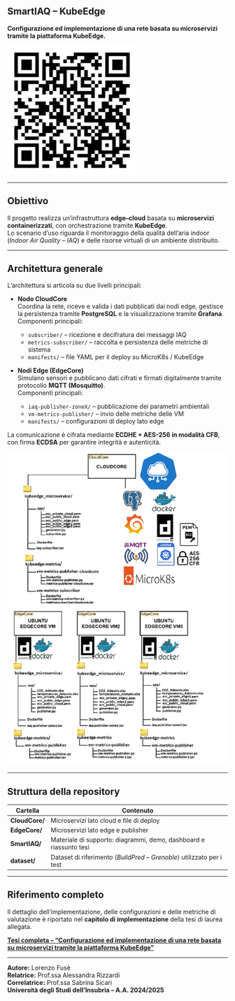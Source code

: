 ## SmartIAQ – KubeEdge
 **Configurazione ed implementazione di una rete basata su microservizi tramite la piattaforma KubeEdge.**  

![Schema dell’architettura SmartIAQ](SmartIAQ/Demo.png)
 

---

## Obiettivo

Il progetto realizza un’infrastruttura **edge–cloud** basata su **microservizi containerizzati**, con orchestrazione tramite **KubeEdge**.  
Lo scenario d’uso riguarda il monitoraggio della qualità dell’aria indoor (*Indoor Air Quality – IAQ*) e delle risorse virtuali di un ambiente distribuito.

---

## Architettura generale

L’architettura si articola su due livelli principali:

- **Nodo CloudCore**  
  Coordina la rete, riceve e valida i dati pubblicati dai nodi edge, gestisce la persistenza tramite **PostgreSQL** e la visualizzazione tramite **Grafana**.  
  Componenti principali:
  - `subscriber/` – ricezione e decifratura dei messaggi IAQ  
  - `metrics-subscriber/` – raccolta e persistenza delle metriche di sistema  
  - `manifests/` – file YAML per il deploy su MicroK8s / KubeEdge  

- **Nodi Edge (EdgeCore)**  
  Simulano sensori e pubblicano dati cifrati e firmati digitalmente tramite protocollo **MQTT (Mosquitto)**.  
  Componenti principali:
  - `iaq-publisher-zoneX/` – pubblicazione dei parametri ambientali  
  - `vm-metrics-publisher/` – invio delle metriche delle VM  
  - `manifests/` – configurazioni di deploy lato edge  

La comunicazione è cifrata mediante **ECDHE + AES-256 in modalità CFB**, con firma **ECDSA** per garantire integrità e autenticità.


![Schema dell’architettura SmartIAQ](SmartIAQ/architecture-diagram.png)
 
---

##  Struttura della repository

| Cartella | Contenuto |
|-----------|-----------|
| **CloudCore/** | Microservizi lato cloud e file di deploy |
| **EdgeCore/** | Microservizi lato edge e publisher |
| **SmartIAQ/** | Materiale di supporto: diagrammi, demo, dashboard e riassunto tesi |
| **dataset/** | Dataset di riferimento (*BuildPred – Grenoble*) utilizzato per i test |

---


## Riferimento completo

<p>Il dettaglio dell’implementazione, delle configurazioni e delle metriche di valutazione è riportato nel <strong>capitolo di implementazione</strong> della tesi di laurea allegata.</p>

<p>
   <a href="https://github.com/user-attachments/files/22922343/Tesi_Fuse_Lorenzo_753168.pdf" target="_blank">
  <strong>Tesi completa – “Configurazione ed implementazione di una rete basata su microservizi tramite la piattaforma KubeEdge”</strong>
  </a>
</p>

<hr>

<p><strong>Autore:</strong> Lorenzo Fusè<br>
<strong>Relatrice:</strong> Prof.ssa Alessandra Rizzardi<br>
<strong>Correlatrice:</strong> Prof.ssa Sabrina Sicari<br>
<strong>Università degli Studi dell’Insubria – A.A. 2024/2025</strong></p>
